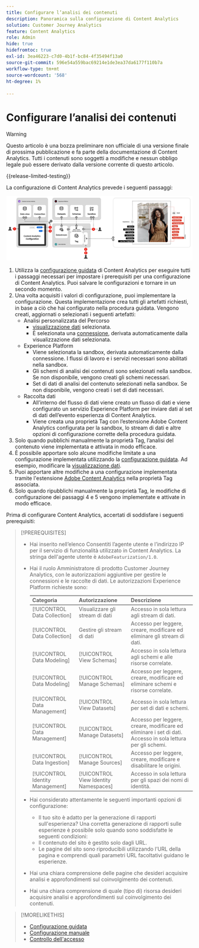 ```yaml
---
title: Configurare l’analisi dei contenuti
description: Panoramica sulla configurazione di Content Analytics
solution: Customer Journey Analytics
feature: Content Analytics
role: Admin
hide: true
hidefromtoc: true
exl-id: 3ea46223-c7d0-4b1f-bc84-4f35494f13a0
source-git-commit: 596e54a559bac69214e1de3ea37da6177f110b7a
workflow-type: tm+mt
source-wordcount: '568'
ht-degree: 1%

---
```


# Configurare l’analisi dei contenuti

>[!WARNING]
>
>Questo articolo è una bozza preliminare non ufficiale di una versione finale di prossima pubblicazione e fa parte della documentazione di Content Analytics. Tutti i contenuti sono soggetti a modifiche e nessun obbligo legale può essere derivato dalla versione corrente di questo articolo.
>

{{release-limited-testing}}

La configurazione di Content Analytics prevede i seguenti passaggi:

![Configurazione di Content Analytics](../assets/aca-configuration.svg)

1. Utilizza la [configurazione guidata](guided.md) di Content Analytics per eseguire tutti i passaggi necessari per impostare i prerequisiti per una configurazione di Content Analytics. Puoi salvare le configurazioni e tornare in un secondo momento.
1. Una volta acquisiti i valori di configurazione, puoi implementare la configurazione. Questa implementazione crea tutti gli artefatti richiesti, in base a ciò che hai configurato nella procedura guidata. Vengono creati, aggiornati o selezionati i seguenti artefatti:
   * Analisi personalizzata del Percorso
      * [visualizzazione dati](/help/data-views/data-views.md) selezionata.
      * È selezionata una [connessione](/help/connections/overview.md), derivata automaticamente dalla visualizzazione dati selezionata.
   * Experience Platform
      * Viene selezionata la sandbox, derivata automaticamente dalla connessione. I flussi di lavoro e i servizi necessari sono abilitati nella sandbox.
      * Gli schemi di analisi dei contenuti sono selezionati nella sandbox. Se non disponibile, vengono creati gli schemi necessari.
      * Set di dati di analisi del contenuto selezionati nella sandbox. Se non disponibile, vengono creati i set di dati necessari.
   * Raccolta dati
      * All’interno del flusso di dati viene creato un flusso di dati e viene configurato un servizio Experience Platform per inviare dati al set di dati dell’evento esperienza di Content Analytics.
      * Viene creata una proprietà Tag con l’estensione Adobe Content Analytics configurata per la sandbox, lo stream di dati e altre opzioni di configurazione corrette della procedura guidata.
1. Solo quando pubblichi manualmente la proprietà Tag, l’analisi del contenuto viene implementata e attivata in modo efficace.
1. È possibile apportare solo alcune modifiche limitate a una configurazione implementata utilizzando la [configurazione guidata](guided.md). Ad esempio, modificare la [visualizzazione dati](/help/data-views/data-views.md).
1. Puoi apportare altre modifiche a una configurazione implementata tramite l&#39;estensione [Adobe Content Analytics](https://experienceleague.adobe.com/en/docs/experience-platform/tags/extensions/client/content-analytics/overview) nella proprietà Tag associata.
1. Solo quando ripubblichi manualmente la proprietà Tag, le modifiche di configurazione dei passaggi 4 e 5 vengono implementate e attivate in modo efficace.


Prima di configurare Content Analytics, accertati di soddisfare i seguenti prerequisiti:


>[!PREREQUISITES]
>
>* Hai inserito nell’elenco Consentiti l’agente utente e l’indirizzo IP per il servizio di funzionalità utilizzato in Content Analytics. La stringa dell&#39;agente utente è `AdobeFeaturization/1.0`.
>* Hai il ruolo Amministratore di prodotto Customer Journey Analytics, con le autorizzazioni aggiuntive per gestire le connessioni e le raccolte di dati. Le autorizzazioni Experience Platform richieste sono:
>  
>   | Categoria | Autorizzazione | Descrizione |
>   |---|---|---|
>   | [!UICONTROL Data Collection] | Visualizzare gli stream di dati | Accesso in sola lettura agli stream di dati. |
>   | [!UICONTROL Data Collection] | Gestire gli stream di dati | Accesso per leggere, creare, modificare ed eliminare gli stream di dati. |
>   | [!UICONTROL Data Modeling] | [!UICONTROL View Schemas] | Accesso in sola lettura agli schemi e alle risorse correlate. |
>   | [!UICONTROL Data Modeling] | [!UICONTROL Manage Schemas] | Accesso per leggere, creare, modificare ed eliminare schemi e risorse correlate. |
>   | [!UICONTROL Data Management] | [!UICONTROL View Datasets] | Accesso in sola lettura per set di dati e schemi. |
>   | [!UICONTROL Data Management] | [!UICONTROL Manage Datasets] | Accesso per leggere, creare, modificare ed eliminare i set di dati. Accesso in sola lettura per gli schemi. |
>   | [!UICONTROL Data Ingestion] | [!UICONTROL Manage Sources] | Accesso per leggere, creare, modificare e disabilitare le origini. |
>   | [!UICONTROL Identity Management] | [!UICONTROL View Identity Namespaces] | Accesso in sola lettura per gli spazi dei nomi di identità. |
>
>* Hai considerato attentamente le seguenti importanti opzioni di configurazione:
>
>   * Il tuo sito è adatto per la generazione di rapporti sull&#39;esperienza? Una corretta generazione di rapporti sulle esperienze è possibile solo quando sono soddisfatte le seguenti condizioni:
>   * Il contenuto del sito è gestito solo dagli URL.
>   * Le pagine del sito sono riproducibili utilizzando l’URL della pagina e comprendi quali parametri URL facoltativi guidano le esperienze.
>* Hai una chiara comprensione delle pagine che desideri acquisire analisi e approfondimenti sul coinvolgimento dei contenuti.
>* Hai una chiara comprensione di quale (tipo di) risorsa desideri acquisire analisi e approfondimenti sul coinvolgimento dei contenuti.
>


>[!MORELIKETHIS]
>
>* [Configurazione guidata](guided.md)
>* [Configurazione manuale](manual.md)
>* [Controllo dell&#39;accesso](/help/technotes/access-control.md)
>


